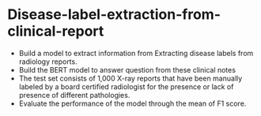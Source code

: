 # Disease-label-extraction-from-clinical-report
- Build a model to extract information from Extracting disease labels from radiology reports.
- Build the BERT model to answer question from these clinical notes
- The test set consists of 1,000 X-ray reports that have been manually labeled by a board certified radiologist for the presence or lack of presence of different pathologies.
- Evaluate the performance of the model through the mean of F1 score.
